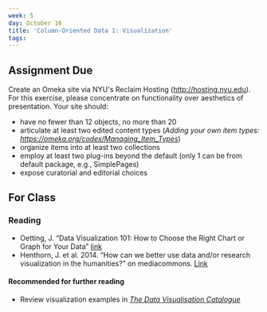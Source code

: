 ```yaml
---
week: 5
day: October 16
title: 'Column-Oriented Data 1: Visualization'
tags: 
---
```


## Assignment Due
Create an Omeka site via NYU's Reclaim Hosting (http://hosting.nyu.edu). For this exercise, please concentrate on functionality over aesthetics of presentation. Your site should:
- have no fewer than 12 objects, no more than 20
- articulate at least two edited content types (*Adding your own item types: https://omeka.org/codex/Managing_Item_Types*)
- organize items into at least two collections
- employ at least two plug-ins beyond the default (only 1 can be from default package, e.g., SimplePages)
- expose curatorial and editorial choices 
 

## For Class

### Reading
- Oetting, J. “Data Visualization 101: How to Choose the Right Chart or Graph for Your Data” [link](http://blog.hubspot.com/marketing/data-visualization-choosing-chart)
- Henthorn, J. et al. 2014. “How can we better use data and/or research visualization in the humanities?” on mediacommons. [Link](http://mediacommons.futureofthebook.org/question/how-can-we-better-use-data-andor-research-visualization-humanities)

#### Recommended for further reading
- Review visualization examples in [*The Data Visualisation Catalogue*](http://www.datavizcatalogue.com)
